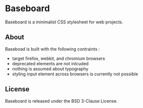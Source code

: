 # Baseboard

Baseboard is a minimalist CSS stylesheet for web projects.

## About

Baseboad is built with the following contraints :
- target firefox, webkit, and chromium browsers
- deprecated elements are not inlcuded
- nothing is assumed about typography
- styling input element across browsers is currently not possible

## License

Baseboard is released under the BSD 3-Clause License.


